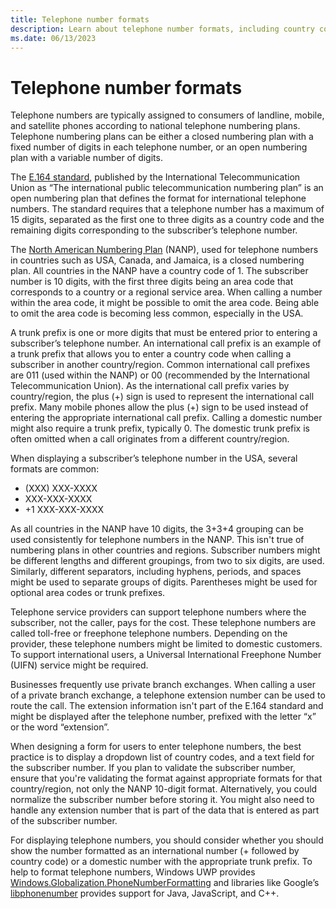 ```yaml
---
title: Telephone number formats
description: Learn about telephone number formats, including country codes, area codes, and trunk prefixes, and how to format them for display.
ms.date: 06/13/2023
---
```


# Telephone number formats

Telephone numbers are typically assigned to consumers of landline, mobile, and satellite phones according to national telephone numbering plans. Telephone numbering plans can be either a closed numbering plan with a fixed number of digits in each telephone number, or an open numbering plan with a variable number of digits.

The [E.164 standard](https://www.itu.int/rec/T-REC-E.164), published by the International Telecommunication Union as “The international public telecommunication numbering plan” is an open numbering plan that defines the format for international telephone numbers. The standard requires that a telephone number has a maximum of 15 digits, separated as the first one to three digits as a country code and the remaining digits corresponding to the subscriber’s telephone number.

The [North American Numbering Plan](https://nationalnanpa.com/) (NANP), used for telephone numbers in countries such as USA, Canada, and Jamaica, is a closed numbering plan. All countries in the NANP have a country code of 1. The subscriber number is 10 digits, with the first three digits being an area code that corresponds to a country or a regional service area. When calling a number within the area code, it might be possible to omit the area code. Being able to omit the area code is becoming less common, especially in the USA.

A trunk prefix is one or more digits that must be entered prior to entering a subscriber’s telephone number. An international call prefix is an example of a trunk prefix that allows you to enter a country code when calling a subscriber in another country/region. Common international call prefixes are 011 (used within the NANP) or 00 (recommended by the International Telecommunication Union). As the international call prefix varies by country/region, the plus (+) sign is used to represent the international call prefix. Many mobile phones allow the plus (+) sign to be used instead of entering the appropriate international call prefix. Calling a domestic number might also require a trunk prefix, typically 0. The domestic trunk prefix is often omitted when a call originates from a different country/region.

When displaying a subscriber’s telephone number in the USA, several formats are common:

- (XXX) XXX-XXXX
- XXX-XXX-XXXX
- +1 XXX-XXX-XXXX

As all countries in the NANP have 10 digits, the 3+3+4 grouping can be used consistently for telephone numbers in the NANP. This isn't true of numbering plans in other countries and regions. Subscriber numbers might be different lengths and different groupings, from two to six digits, are used. Similarly, different separators, including hyphens, periods, and spaces might be used to separate groups of digits. Parentheses might be used for optional area codes or trunk prefixes.

Telephone service providers can support telephone numbers where the subscriber, not the caller, pays for the cost. These telephone numbers are called toll-free or freephone telephone numbers. Depending on the provider, these telephone numbers might be limited to domestic customers. To support international users, a Universal International Freephone Number (UIFN) service might be required.

Businesses frequently use private branch exchanges. When calling a user of a private branch exchange, a telephone extension number can be used to route the call. The extension information isn't part of the E.164 standard and might be displayed after the telephone number, prefixed with the letter “x” or the word “extension”.

When designing a form for users to enter telephone numbers, the best practice is to display a dropdown list of country codes, and a text field for the subscriber number. If you plan to validate the subscriber number, ensure that you're validating the format against appropriate formats for that country/region, not only the NANP 10-digit format. Alternatively, you could normalize the subscriber number before storing it. You might also need to handle any extension number that is part of the data that is entered as part of the subscriber number. 

For displaying telephone numbers, you should consider whether you should show the number formatted as an international number (+ followed by country code) or a domestic number with the appropriate trunk prefix. To help to format telephone numbers, Windows UWP provides [Windows.Globalization.PhoneNumberFormatting](/uwp/api/windows.globalization.phonenumberformatting) and libraries like Google’s [libphonenumber](https://github.com/google/libphonenumber) provides support for Java, JavaScript, and C++.
